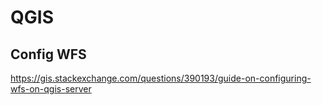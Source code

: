 # QGIS

## Config WFS

<https://gis.stackexchange.com/questions/390193/guide-on-configuring-wfs-on-qgis-server>

